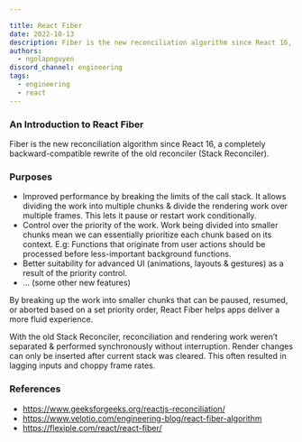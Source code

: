 ```yaml
---

title: React Fiber
date: 2022-10-13
description: Fiber is the new reconciliation algorithm since React 16, a completely backward-compatible rewrite of the old reconciler (Stack Reconciler).
authors:
  - ngolapnguyen
discord_channel: engineering
tags:
  - engineering
  - react
---
```


### An Introduction to React Fiber

Fiber is the new reconciliation algorithm since React 16, a completely backward-compatible rewrite of the old reconciler (Stack Reconciler).

### Purposes

- Improved performance by breaking the limits of the call stack. It allows dividing the work into multiple chunks & divide the rendering work over multiple frames. This lets it pause or restart work conditionally.
- Control over the priority of the work. Work being divided into smaller chunks mean we can essentially prioritize each chunk based on its context. E.g: Functions that originate from user actions should be processed before less-important background functions.
- Better suitability for advanced UI (animations, layouts & gestures) as a result of the priority control.
- … (some other new features)

By breaking up the work into smaller chunks that can be paused, resumed, or aborted based on a set priority order, React Fiber helps apps deliver a more fluid experience.

With the old Stack Reconciler, reconciliation and rendering work weren’t separated & performed synchronously without interruption. Render changes can only be inserted after current stack was cleared. This often resulted in lagging inputs and choppy frame rates.

### References

- https://www.geeksforgeeks.org/reactjs-reconciliation/
- https://www.velotio.com/engineering-blog/react-fiber-algorithm
- https://flexiple.com/react/react-fiber/
